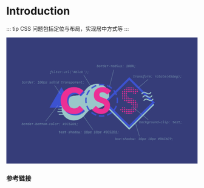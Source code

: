 # Introduction

::: tip
CSS 问题包括定位与布局，实现居中方式等
:::

![tshirt4的副本](../../public/tshirt4的副本.png)

### 参考链接

[//]: # "- https://juejin.im/post/5cc59e41e51d456e62545b66"
[//]: # "- https://segmentfault.com/a/1190000013325778"
[//]: # "- https://juejin.im/post/5ca80d366fb9a05e3345dccf"
[//]: # "- https://juejin.im/post/5e8d5268f265da480f0f9c6e"
[//]: # "- https://juejin.im/post/5cc59e41e51d456e62545b66"
[//]: # "- https://juejin.im/post/5a0c184c51882531926e4294"
[//]: # "- https://juejin.im/post/5ce607a7e51d454f6f16eb3d"
[//]: # "- https://juejin.im/post/5e8b163ff265da47ee3f54a6"
[//]: # "- https://juejin.cn/post/6844903832552472583"
[//]: # "- https://juejin.cn/post/7026619878484213797"
